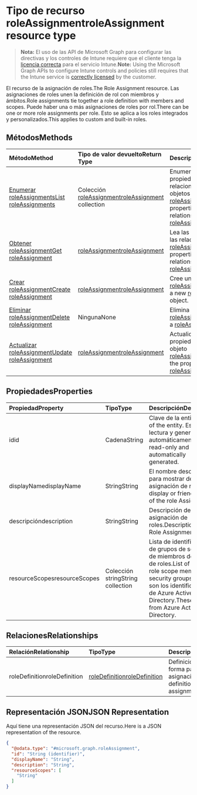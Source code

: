 # <a name="roleassignment-resource-type"></a><span data-ttu-id="448f5-101">Tipo de recurso roleAssignment</span><span class="sxs-lookup"><span data-stu-id="448f5-101">roleAssignment resource type</span></span>

> <span data-ttu-id="448f5-102">**Nota:** El uso de las API de Microsoft Graph para configurar las directivas y los controles de Intune requiere que el cliente tenga la [licencia correcta](https://go.microsoft.com/fwlink/?linkid=839381) para el servicio Intune.</span><span class="sxs-lookup"><span data-stu-id="448f5-102">**Note:** Using the Microsoft Graph APIs to configure Intune controls and policies still requires that the Intune service is [correctly licensed](https://go.microsoft.com/fwlink/?linkid=839381) by the customer.</span></span>

<span data-ttu-id="448f5-103">El recurso de la asignación de roles.</span><span class="sxs-lookup"><span data-stu-id="448f5-103">The Role Assignment resource.</span></span> <span data-ttu-id="448f5-104">Las asignaciones de roles unen la definición de rol con miembros y ámbitos.</span><span class="sxs-lookup"><span data-stu-id="448f5-104">Role assignments tie together a role definition with members and scopes.</span></span> <span data-ttu-id="448f5-105">Puede haber una o más asignaciones de roles por rol.</span><span class="sxs-lookup"><span data-stu-id="448f5-105">There can be one or more role assignments per role.</span></span> <span data-ttu-id="448f5-106">Esto se aplica a los roles integrados y personalizados.</span><span class="sxs-lookup"><span data-stu-id="448f5-106">This applies to custom and built-in roles.</span></span>
## <a name="methods"></a><span data-ttu-id="448f5-107">Métodos</span><span class="sxs-lookup"><span data-stu-id="448f5-107">Methods</span></span>
|<span data-ttu-id="448f5-108">Método</span><span class="sxs-lookup"><span data-stu-id="448f5-108">Method</span></span>|<span data-ttu-id="448f5-109">Tipo de valor devuelto</span><span class="sxs-lookup"><span data-stu-id="448f5-109">Return Type</span></span>|<span data-ttu-id="448f5-110">Descripción</span><span class="sxs-lookup"><span data-stu-id="448f5-110">Description</span></span>|
|:---|:---|:---|
|[<span data-ttu-id="448f5-111">Enumerar roleAssignments</span><span class="sxs-lookup"><span data-stu-id="448f5-111">List roleAssignments</span></span>](../api/intune_rbac_roleassignment_list.md)|<span data-ttu-id="448f5-112">Colección [roleAssignment](../resources/intune_rbac_roleassignment.md)</span><span class="sxs-lookup"><span data-stu-id="448f5-112">[roleAssignment](../resources/intune_rbac_roleassignment.md) collection</span></span>|<span data-ttu-id="448f5-113">Enumere las propiedades y las relaciones de los objetos [roleAssignment](../resources/intune_rbac_roleassignment.md).</span><span class="sxs-lookup"><span data-stu-id="448f5-113">List properties and relationships of the [roleAssignment](../resources/intune_rbac_roleassignment.md) objects.</span></span>|
|[<span data-ttu-id="448f5-114">Obtener roleAssignment</span><span class="sxs-lookup"><span data-stu-id="448f5-114">Get roleAssignment</span></span>](../api/intune_rbac_roleassignment_get.md)|[<span data-ttu-id="448f5-115">roleAssignment</span><span class="sxs-lookup"><span data-stu-id="448f5-115">roleAssignment</span></span>](../resources/intune_rbac_roleassignment.md)|<span data-ttu-id="448f5-116">Lea las propiedades y las relaciones del objeto [roleAssignment](../resources/intune_rbac_roleassignment.md).</span><span class="sxs-lookup"><span data-stu-id="448f5-116">Read properties and relationships of the [roleAssignment](../resources/intune_rbac_roleassignment.md) object.</span></span>|
|[<span data-ttu-id="448f5-117">Crear roleAssignment</span><span class="sxs-lookup"><span data-stu-id="448f5-117">Create roleAssignment</span></span>](../api/intune_rbac_roleassignment_create.md)|[<span data-ttu-id="448f5-118">roleAssignment</span><span class="sxs-lookup"><span data-stu-id="448f5-118">roleAssignment</span></span>](../resources/intune_rbac_roleassignment.md)|<span data-ttu-id="448f5-119">Cree un objeto [roleAssignment](../resources/intune_rbac_roleassignment.md).</span><span class="sxs-lookup"><span data-stu-id="448f5-119">Create a new [roleAssignment](../resources/intune_rbac_roleassignment.md) object.</span></span>|
|[<span data-ttu-id="448f5-120">Eliminar roleAssignment</span><span class="sxs-lookup"><span data-stu-id="448f5-120">Delete roleAssignment</span></span>](../api/intune_rbac_roleassignment_delete.md)|<span data-ttu-id="448f5-121">Ninguna</span><span class="sxs-lookup"><span data-stu-id="448f5-121">None</span></span>|<span data-ttu-id="448f5-122">Elimina un [roleAssignment](../resources/intune_rbac_roleassignment.md).</span><span class="sxs-lookup"><span data-stu-id="448f5-122">Deletes a [roleAssignment](../resources/intune_rbac_roleassignment.md).</span></span>|
|[<span data-ttu-id="448f5-123">Actualizar roleAssignment</span><span class="sxs-lookup"><span data-stu-id="448f5-123">Update roleAssignment</span></span>](../api/intune_rbac_roleassignment_update.md)|[<span data-ttu-id="448f5-124">roleAssignment</span><span class="sxs-lookup"><span data-stu-id="448f5-124">roleAssignment</span></span>](../resources/intune_rbac_roleassignment.md)|<span data-ttu-id="448f5-125">Actualice las propiedades de un objeto [roleAssignment](../resources/intune_rbac_roleassignment.md).</span><span class="sxs-lookup"><span data-stu-id="448f5-125">Update the properties of a [roleAssignment](../resources/intune_rbac_roleassignment.md) object.</span></span>|

## <a name="properties"></a><span data-ttu-id="448f5-126">Propiedades</span><span class="sxs-lookup"><span data-stu-id="448f5-126">Properties</span></span>
|<span data-ttu-id="448f5-127">Propiedad</span><span class="sxs-lookup"><span data-stu-id="448f5-127">Property</span></span>|<span data-ttu-id="448f5-128">Tipo</span><span class="sxs-lookup"><span data-stu-id="448f5-128">Type</span></span>|<span data-ttu-id="448f5-129">Descripción</span><span class="sxs-lookup"><span data-stu-id="448f5-129">Description</span></span>|
|:---|:---|:---|
|<span data-ttu-id="448f5-130">id</span><span class="sxs-lookup"><span data-stu-id="448f5-130">id</span></span>|<span data-ttu-id="448f5-131">Cadena</span><span class="sxs-lookup"><span data-stu-id="448f5-131">String</span></span>|<span data-ttu-id="448f5-132">Clave de la entidad.</span><span class="sxs-lookup"><span data-stu-id="448f5-132">Key of the entity.</span></span> <span data-ttu-id="448f5-133">Es de solo lectura y generada automáticamente.</span><span class="sxs-lookup"><span data-stu-id="448f5-133">This is read-only and automatically generated.</span></span>|
|<span data-ttu-id="448f5-134">displayName</span><span class="sxs-lookup"><span data-stu-id="448f5-134">displayName</span></span>|<span data-ttu-id="448f5-135">String</span><span class="sxs-lookup"><span data-stu-id="448f5-135">String</span></span>|<span data-ttu-id="448f5-136">El nombre descriptivo o para mostrar de la asignación de roles.</span><span class="sxs-lookup"><span data-stu-id="448f5-136">The display or friendly name of the role Assignment.</span></span>|
|<span data-ttu-id="448f5-137">descripción</span><span class="sxs-lookup"><span data-stu-id="448f5-137">description</span></span>|<span data-ttu-id="448f5-138">String</span><span class="sxs-lookup"><span data-stu-id="448f5-138">String</span></span>|<span data-ttu-id="448f5-139">Descripción de la asignación de roles.</span><span class="sxs-lookup"><span data-stu-id="448f5-139">Description of the Role Assignment.</span></span>|
|<span data-ttu-id="448f5-140">resourceScopes</span><span class="sxs-lookup"><span data-stu-id="448f5-140">resourceScopes</span></span>|<span data-ttu-id="448f5-141">Colección string</span><span class="sxs-lookup"><span data-stu-id="448f5-141">String collection</span></span>|<span data-ttu-id="448f5-142">Lista de identificadores de grupos de seguridad de miembros del ámbito de roles.</span><span class="sxs-lookup"><span data-stu-id="448f5-142">List of ids of role scope member security groups.</span></span>  <span data-ttu-id="448f5-143">Estos son los identificadores de Azure Active Directory.</span><span class="sxs-lookup"><span data-stu-id="448f5-143">These are IDs from Azure Active Directory.</span></span>|

## <a name="relationships"></a><span data-ttu-id="448f5-144">Relaciones</span><span class="sxs-lookup"><span data-stu-id="448f5-144">Relationships</span></span>
|<span data-ttu-id="448f5-145">Relación</span><span class="sxs-lookup"><span data-stu-id="448f5-145">Relationship</span></span>|<span data-ttu-id="448f5-146">Tipo</span><span class="sxs-lookup"><span data-stu-id="448f5-146">Type</span></span>|<span data-ttu-id="448f5-147">Descripción</span><span class="sxs-lookup"><span data-stu-id="448f5-147">Description</span></span>|
|:---|:---|:---|
|<span data-ttu-id="448f5-148">roleDefinition</span><span class="sxs-lookup"><span data-stu-id="448f5-148">roleDefinition</span></span>|[<span data-ttu-id="448f5-149">roleDefinition</span><span class="sxs-lookup"><span data-stu-id="448f5-149">roleDefinition</span></span>](../resources/intune_rbac_roledefinition.md)|<span data-ttu-id="448f5-150">Definición de rol del que forma parte esta asignación.</span><span class="sxs-lookup"><span data-stu-id="448f5-150">Role definition this assignment is part of.</span></span>|

## <a name="json-representation"></a><span data-ttu-id="448f5-151">Representación JSON</span><span class="sxs-lookup"><span data-stu-id="448f5-151">JSON Representation</span></span>
<span data-ttu-id="448f5-152">Aquí tiene una representación JSON del recurso.</span><span class="sxs-lookup"><span data-stu-id="448f5-152">Here is a JSON representation of the resource.</span></span>
<!--{
  "blockType": "resource",
  "keyProperty": "id",
  "baseType": "microsoft.graph.entity",
  "@odata.type": "microsoft.graph.roleAssignment"
}-->
``` json
{
  "@odata.type": "#microsoft.graph.roleAssignment",
  "id": "String (identifier)",
  "displayName": "String",
  "description": "String",
  "resourceScopes": [
    "String"
  ]
}
```




